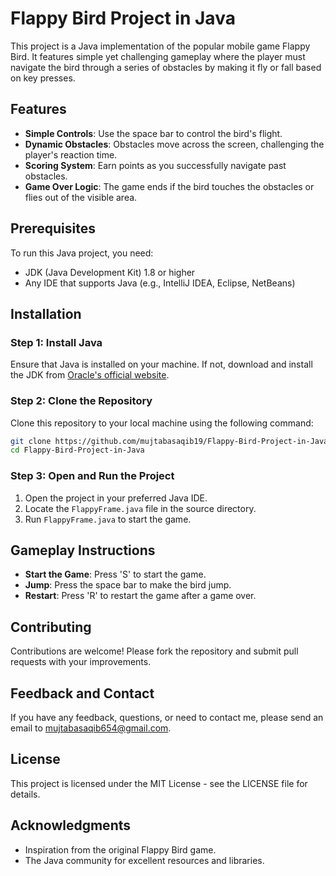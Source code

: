 # Flappy Bird Project in Java

This project is a Java implementation of the popular mobile game Flappy Bird. It features simple yet challenging gameplay where the player must navigate the bird through a series of obstacles by making it fly or fall based on key presses.

## Features

- **Simple Controls**: Use the space bar to control the bird's flight.
- **Dynamic Obstacles**: Obstacles move across the screen, challenging the player's reaction time.
- **Scoring System**: Earn points as you successfully navigate past obstacles.
- **Game Over Logic**: The game ends if the bird touches the obstacles or flies out of the visible area.

## Prerequisites

To run this Java project, you need:
- JDK (Java Development Kit) 1.8 or higher
- Any IDE that supports Java (e.g., IntelliJ IDEA, Eclipse, NetBeans)

## Installation

### Step 1: Install Java

Ensure that Java is installed on your machine. If not, download and install the JDK from [Oracle's official website](https://www.oracle.com/java/technologies/javase-jdk11-downloads.html).

### Step 2: Clone the Repository

Clone this repository to your local machine using the following command:

```bash
git clone https://github.com/mujtabasaqib19/Flappy-Bird-Project-in-Java.git
cd Flappy-Bird-Project-in-Java
```

### Step 3: Open and Run the Project

1. Open the project in your preferred Java IDE.
2. Locate the `FlappyFrame.java` file in the source directory.
3. Run `FlappyFrame.java` to start the game.

## Gameplay Instructions

- **Start the Game**: Press 'S' to start the game.
- **Jump**: Press the space bar to make the bird jump.
- **Restart**: Press 'R' to restart the game after a game over.

## Contributing

Contributions are welcome! Please fork the repository and submit pull requests with your improvements.

## Feedback and Contact

If you have any feedback, questions, or need to contact me, please send an email to [mujtabasaqib654@gmail.com](mailto:mujtabasaqib654@gmail.com).

## License

This project is licensed under the MIT License - see the LICENSE file for details.

## Acknowledgments

- Inspiration from the original Flappy Bird game.
- The Java community for excellent resources and libraries.
